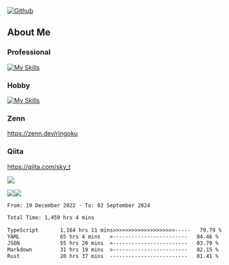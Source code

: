 [![Github](https://img.shields.io/github/followers/skyt-a?label=Follow&style=social)](https://github.com/skyt-a)

## About Me
### Professional
[![My Skills](https://skillicons.dev/icons?i=react,ts,js,nodejs,java,graphql,firebase,githubactions&theme=light)](https://skillicons.dev)
### Hobby
[![My Skills](https://skillicons.dev/icons?i=unity,rust,py&theme=light)](https://skillicons.dev)

### Zenn
https://zenn.dev/ringoku
### Qiita
https://qiita.com/sky_t


![](https://github-profile-summary-cards.vercel.app/api/cards/profile-details?username=skyt-a&theme=default)

![](https://github-profile-summary-cards.vercel.app/api/cards/repos-per-language?username=skyt-a&theme=default)![](https://github-profile-summary-cards.vercel.app/api/cards/stats?username=RinGoku&theme=default)

<!--START_SECTION:waka-->

```txt
From: 19 December 2022 - To: 02 September 2024

Total Time: 1,459 hrs 4 mins

TypeScript       1,164 hrs 11 mins>>>>>>>>>>>>>>>>>>>>-----   79.79 %
YAML             65 hrs 4 mins   >------------------------   04.46 %
JSON             55 hrs 20 mins  >------------------------   03.79 %
Markdown         31 hrs 19 mins  >------------------------   02.15 %
Rust             20 hrs 37 mins  -------------------------   01.41 %
```

<!--END_SECTION:waka-->
